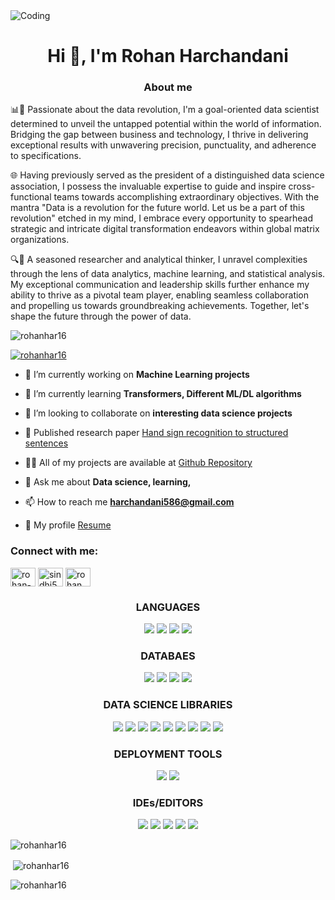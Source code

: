 <img align="center" alt="Coding" src="https://i.pinimg.com/originals/31/53/2d/31532d7d378053de3b8bf23c6e7bfae3.gif">

<h1 align="center">Hi 👋, I'm Rohan Harchandani</h1>
<h3 align="center">About me</h3>
<p align="left">📊🚀 Passionate about the data revolution, I'm a goal-oriented data scientist determined to unveil the untapped potential within the world of information. Bridging the gap between business and technology, I thrive in delivering exceptional results with unwavering precision, punctuality, and adherence to specifications.

🌐 Having previously served as the president of a distinguished data science association, I possess the invaluable expertise to guide and inspire cross-functional teams towards accomplishing extraordinary objectives. With the mantra "Data is a revolution for the future world. Let us be a part of this revolution" etched in my mind, I embrace every opportunity to spearhead strategic and intricate digital transformation endeavors within global matrix organizations.

🔍🧠 A seasoned researcher and analytical thinker, I unravel complexities through the lens of data analytics, machine learning, and statistical analysis. My exceptional communication and leadership skills further enhance my ability to thrive as a pivotal team player, enabling seamless collaboration and propelling us towards groundbreaking achievements. Together, let's shape the future through the power of data.

</p>

<p align="left"> <img src="https://komarev.com/ghpvc/?username=rohanhar16&label=Profile%20views&color=0e75b6&style=flat" alt="rohanhar16" /> </p>

<p align="left"> <a href="https://github.com/ryo-ma/github-profile-trophy"><img src="https://github-profile-trophy.vercel.app/?username=rohanhar16" alt="rohanhar16" /></a> </p>

- 🔭 I’m currently working on **Machine Learning projects**

- 🌱 I’m currently learning **Transformers, Different ML/DL algorithms**

- 👯 I’m looking to collaborate on **interesting data science projects**

- 🤝 Published research paper [Hand sign recognition to structured sentences](10.1109/ICACCS57279.2023.10112706)

- 👨‍💻 All of my projects are available at [Github Repository](https://github.com/rohanhar16?tab=repositories)

- 💬 Ask me about **Data science, learning,**

- 📫 How to reach me **harchandani586@gmail.com**

- 📄 My profile [Resume](https://drive.google.com/file/d/1T_Zl9nOIQq7BOP4iPWzj9CdHpaYSr-r9/view?usp=sharing)

<h3 align="left">Connect with me:</h3>
<p align="left">
<a href="https://linkedin.com/in/rohan-harchandani-ba13801b5" target="blank"><img align="center" src="https://raw.githubusercontent.com/rahuldkjain/github-profile-readme-generator/master/src/images/icons/Social/linked-in-alt.svg" alt="rohan-harchandani-ba13801b5" height="30" width="40" /></a>
<a href="https://kaggle.com/sindhi586" target="blank"><img align="center" src="https://raw.githubusercontent.com/rahuldkjain/github-profile-readme-generator/master/src/images/icons/Social/kaggle.svg" alt="sindhi586" height="30" width="40" /></a>
<a href="https://instagram.com/rohan.har" target="blank"><img align="center" src="https://raw.githubusercontent.com/rahuldkjain/github-profile-readme-generator/master/src/images/icons/Social/instagram.svg" alt="rohan.har" height="30" width="40" /></a>
</p>

<h3 align="center">LANGUAGES</h3>

<p align="center">
  <img src="https://img.shields.io/badge/Python-3776AB?style=for-the-badge&logo=python&logoColor=white" />
  <img src="https://img.shields.io/badge/r-%23276DC3?style=for-the-badge&logo=r&logoColor=white" />
  <img src="https://img.shields.io/badge/HTML5-E34F26?style=for-the-badge&logo=html5&logoColor=white" />
  <img src="https://img.shields.io/badge/C-00599C?style=for-the-badge&logo=c&logoColor=white" />

</p>

<h3 align="center">DATABAES</h3>

<p align="center">
  <img src="https://img.shields.io/badge/MySQL-00000F?style=for-the-badge&logo=mysql&logoColor=white" />
  <img src="https://img.shields.io/badge/PostgreSQL-316192?style=for-the-badge&logo=postgresql&logoColor=white" />
  <img src="https://img.shields.io/badge/MongoDB-4EA94B?style=for-the-badge&logo=mongodb&logoColor=white" />
  <img src="https://img.shields.io/badge/Amazon%20DynamoDB-4053D6?style=for-the-badge&logo=Amazon%20DynamoDB&logoColor=white" />
</p>

<h3 align="center">DATA SCIENCE LIBRARIES</h3>
<p align="center">
    <img src="https://img.shields.io/badge/TensorFlow-%23FF6F00.svg?style=for-the-badge&logo=TensorFlow&logoColor=white" />
   <img src="https://img.shields.io/badge/scikit--learn-%23F7931E.svg?style=for-the-badge&logo=scikit-learn&logoColor=white" />
  <img src="https://img.shields.io/badge/Matplotlib-%23ffffff.svg?style=for-the-badge&logo=Matplotlib&logoColor=black" />
  <img src="https://img.shields.io/badge/numpy-%23013243.svg?style=for-the-badge&logo=numpy&logoColor=white" />
  <img src="https://img.shields.io/badge/pandas-%23150458.svg?style=for-the-badge&logo=pandas&logoColor=white" />
    <img src="https://img.shields.io/badge/Plotly-%233F4F75.svg?style=for-the-badge&logo=plotly&logoColor=white" />
    <img src="https://img.shields.io/badge/Keras-%23D00000.svg?style=for-the-badge&logo=Keras&logoColor=white" />
    <img src="https://img.shields.io/badge/SciPy-%230C55A5.svg?style=for-the-badge&logo=scipy&logoColor=%white" /> 
     <img src="https://img.shields.io/badge/PyTorch-%23EE4C2C.svg?style=for-the-badge&logo=PyTorch&logoColor=white" />
</p>


<h3 align="center">DEPLOYMENT TOOLS</h3>
    <p align="center">
     <img src="https://img.shields.io/badge/Django-092E20?style=for-the-badge&logo=django&logoColor=white" />
     <img src="https://img.shields.io/badge/heroku-%23430098.svg?style=for-the-badge&logo=heroku&logoColor=white" />
    </p>

<h3 align="center">IDEs/EDITORS</h3>
<p align="center">
     <img src="https://img.shields.io/badge/jupyter-%23FA0F00.svg?style=for-the-badge&logo=jupyter&logoColor=white" />
     <img src="https://img.shields.io/badge/pycharm-143?style=for-the-badge&logo=pycharm&logoColor=black&color=black&labelColor=green" />
     <img src="https://img.shields.io/badge/Visual_Studio-5C2D91?style=for-the-badge&logo=visual%20studio&logoColor=white" />
     <img src="https://img.shields.io/badge/Visual_Studio_Code-0078D4?style=for-the-badge&logo=visual%20studio%20code&logoColor=white" />
     <img src="https://img.shields.io/badge/RStudio-4285F4?style=for-the-badge&logo=rstudio&logoColor=white" />
</p>

<p><img align="center" src="https://github-readme-stats.vercel.app/api/top-langs?username=rohanhar16&show_icons=true&locale=en&layout=compact" alt="rohanhar16" /></p>

<p>&nbsp;<img align="center" src="https://github-readme-stats.vercel.app/api?username=rohanhar16&show_icons=true&locale=en" alt="rohanhar16" /></p>

<p><img align="center" src="https://github-readme-streak-stats.herokuapp.com/?user=rohanhar16&" alt="rohanhar16" /></p>
